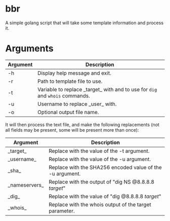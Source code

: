 # bbr
A simple golang script that will take some template information and process it.

# Arguments
| Argument | Description                      |
|----------|----------------------------------|
| -h       | Display help message and exit.   |
| -r       | Path to template file to use.    |
| -t       | Variable to replace \_target\_ with and to use for `dig` and `whois` commands. |
| -u       | Username to replace \_user\_ with. |
| -o       | Optional output file name.       |


It will then process the text file, and make the following replacements (not all fields may be present, some will be present more than once):

| Argument      | Description                                               |
|---------------|-----------------------------------------------------------|
| \_target\_      | Replace with the value of the -t argument.                |
| \_username\_    | Replace with the value of the -u argument.                |
| \_sha\_         | Replace with the SHA256 encoded value of the -u argument. |
| \_nameservers\_ | Replace with the output of "dig NS @8.8.8.8 _target_"     |
| \_dig\_         | Replace with the value of "dig @8.8.8.8 _target_"         |
| \_whois\_       | Replace with the whois output of the target parameter.    |
